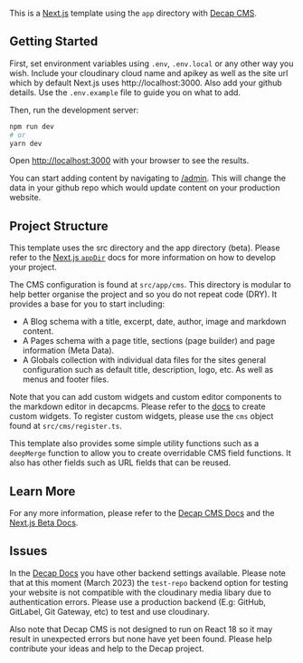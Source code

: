 This is a [Next.js](https://nextjs.org/) template using the `app` directory with [Decap CMS](https://decapcms.org/). 

## Getting Started

First, set environment variables using `.env`, `.env.local` or any other way you wish. 
Include your cloudinary cloud name and apikey as well as the site url which by default Next.js uses http://localhost:3000. Also add your github details. Use the `.env.example` file to guide you on what to add. 

Then, run the development server:

```bash
npm run dev
# or
yarn dev
```

Open [http://localhost:3000](http://localhost:3000) with your browser to see the results.

You can start adding content by navigating to [/admin](http://localhost:3000/admin). This will change the data in your github repo which would update content on your production website.

## Project Structure

This template uses the src directory and the app directory (beta). Please refer to the [Next.js `appDir`](https://beta.nextjs.org/docs) docs for more information on how to develop your project.

The CMS configuration is found at `src/app/cms`. This directory is modular to help better organise the project and so you do not repeat code (DRY). It provides a base for you to start including: 
- A Blog schema with a title, excerpt, date, author, image and markdown content. 
- A Pages schema with a page title, sections (page builder) and page information (Meta Data).
- A Globals collection with individual data files for the sites general configuration such as default title, description, logo, etc. As well as menus and footer files.

Note that you can add custom widgets and custom editor components to the markdown editor in decapcms. Please refer to the [docs](https://decapcms.org/docs/custom-widgets/) to create custom widgets. To register custom widgets, please use the `cms` object found at `src/cms/register.ts`.

This template also provides some simple utility functions such as a `deepMerge` function to allow you to create overridable CMS field functions. It also has other fields such as URL fields that can be reused.

## Learn More

For any more information, please refer to the [Decap CMS Docs](https://decapcms.org/docs) and the [Next.js Beta Docs](https://beta.nextjs.org/docs). 

## Issues

In the [Decap Docs](https://decapcms.org/docs/) you have other backend settings available. Please note that at this moment (March 2023) the `test-repo` backend option for testing your website is not compatible with the cloudinary media libary due to authentication errors. Please use a production backend (E.g: GitHub, GitLabel, Git Gateway, etc) to test and use cloudinary. 

Also note that Decap CMS is not designed to run on React 18 so it may result in unexpected errors but none have yet been found. Please help contribute your ideas and help to the Decap project.